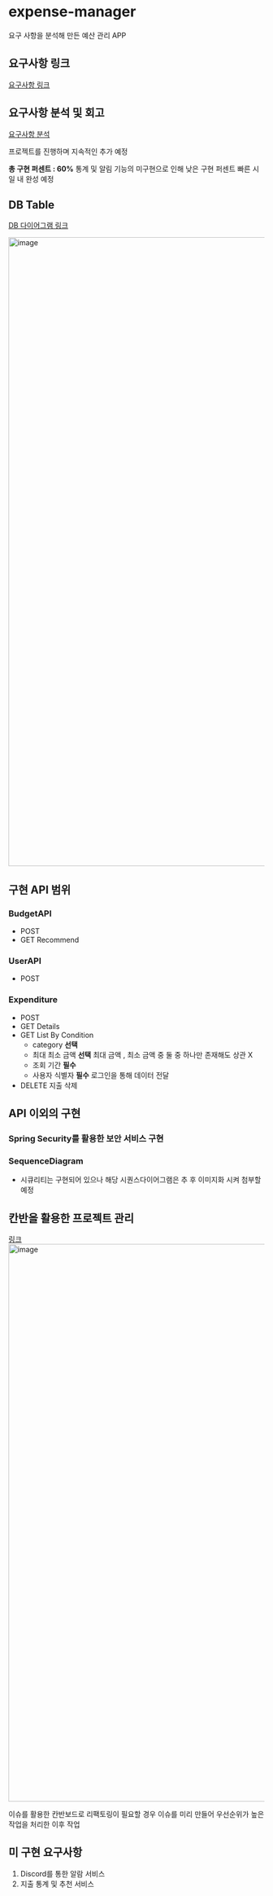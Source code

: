 # expense-manager
요구 사항을 분석해 만든 예산 관리 APP

## 요구사항 링크

[요구사항 링크](https://bow-hair-db3.notion.site/90cba97a58a843e4a2563a226db3d5b5)

## 요구사항 분석 및 회고

[요구사항 분석](https://funky-reward-c30.notion.site/API-eec9a9c8090643f1b446a4ec565fbf68?pvs=4)

프로젝트를 진행하며 지속적인 추가 예정

**총 구현 퍼센트 : 60%**
통계 및 알림 기능의 미구현으로 인해 낮은 구현 퍼센트
빠른 시일 내 완성 예정 

## DB Table
[DB 다이어그램 링크](https://www.erdcloud.com/d/W6hzt6WeCXKfjQF9Z)

<img width="1235" alt="image" src="https://github.com/LEEGIHO94/expense-manager/assets/116015708/14630cc5-7fd1-448e-bb8c-443be2e458a5">


## 구현 API 범위

### BudgetAPI
- POST
- GET Recommend

### UserAPI
- POST

### Expenditure
- POST
- GET Details
- GET List By Condition
    - category  **선택**
    - 최대 최소 금액 **선택** 최대 금액 , 최소 금액 중 둘 중 하나만 존재해도 상관 X
    - 조회 기간 **필수**
    - 사용자 식별자 **필수** 로그인을 통해 데이터 전달
- DELETE 지출 삭제




## API 이외의 구현

### Spring Security를 활용한 보안 서비스 구현

### SequenceDiagram

- 시큐리티는 구현되어 있으나 해당 시퀀스다이어그램은 추 후 이미지화 시켜 첨부할 예정


## 칸반을 활용한 프로젝트 관리
[링크](https://github.com/users/LEEGIHO94/projects/3)
<img width="1095" alt="image" src="https://github.com/LEEGIHO94/expense-manager/assets/116015708/b64f2953-6cf7-4221-8721-c1299c763f5a">

이슈를 활용한 칸반보드로 리팩토링이 필요할 경우 이슈를 미리 만들어 우선순위가 높은 작업을 처리한 이후 작업


## 미 구현 요구사항
1. Discord를 통한 알람 서비스
2. 지출 통계 및 추천 서비스

